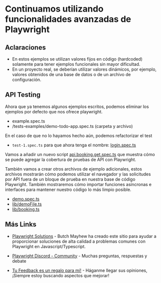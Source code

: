 # Continuamos utilizando funcionalidades avanzadas de Playwright

## Aclaraciones

- En estos ejemplos se utilizan valores fijos en código (hardcoded) solamente para tener ejemplos funcionales sin mayor dificultad.
- En un proyecto real, se deberían utilizar valores dinámicos, por ejemplo, valores obtenidos de una base de datos o de un archivo de configuración.

## API Testing

Ahora que ya tenemos algunos ejemplos escritos, podemos eliminar los ejemplos por defecto que nos ofrece playwright.

- example.spec.ts
- /tests-examples/demo-todo-app.spec.ts (carpeta y archivo)

En el caso de que no lo hayamos hecho aún, podemos refactorizar el test

- `test-1.spec.ts` para que ahora tenga el nombre: [login.spec.ts](./tests/login.spec.ts)

Vamos a añadir un nuevo script [api.booking.get.spec.ts](./tests/api.booking.get.spec.ts) que muestra cómo se puede agregar la cobertura de pruebas de API con Playwright.

También vamos a crear otros archivos de ejemplo adicionales, estos archivos mostrarán cómo podemos utilizar el navegador y las solicitudes por API fuera de un bloque de prueba en nuestra base de código Playwright.
También mostraremos cómo importar funciones asíncronas e interfaces para mantener nuestro código lo más limpio posible.

- [demo.spec.ts](demo.spec.ts)
- [lib/demoFile.ts](/lib/demoFile.ts)
- [lib/booking.ts](/lib/booking.ts)

## Más Links

- [Playwright Solutions](https://playwrightsolutions.com/) - Butch Mayhew ha creado este sitio para ayudar a proporcionar soluciones de alta calidad a problemas comunes con Playwright en Javascript/Typescript.

- [Playwright Discord - Community](https://discord.com/invite/playwright) - Muchas preguntas, respuestas y debate

- [Tu Feedback es un regalo para mí!](https://forms.gle/USHahwNNGD3BdheQ6) - Háganme llegar sus opiniones, ¡Siempre estoy buscando aspectos que mejorar!
